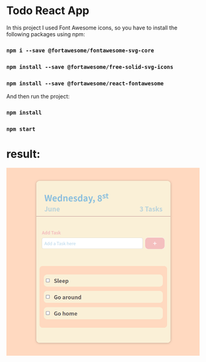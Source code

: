 # Todo React App




In this project I used Font Awesome icons, so you have to install the following packages using npm:

### `npm i --save @fortawesome/fontawesome-svg-core`
### `npm install --save @fortawesome/free-solid-svg-icons`
### `npm install --save @fortawesome/react-fontawesome`

And then run the project:
### `npm install`
### `npm start`
# result:<br>
![Button example](https://github.com/sf-kashfi/Todo-List/blob/master/src/demo.png)
